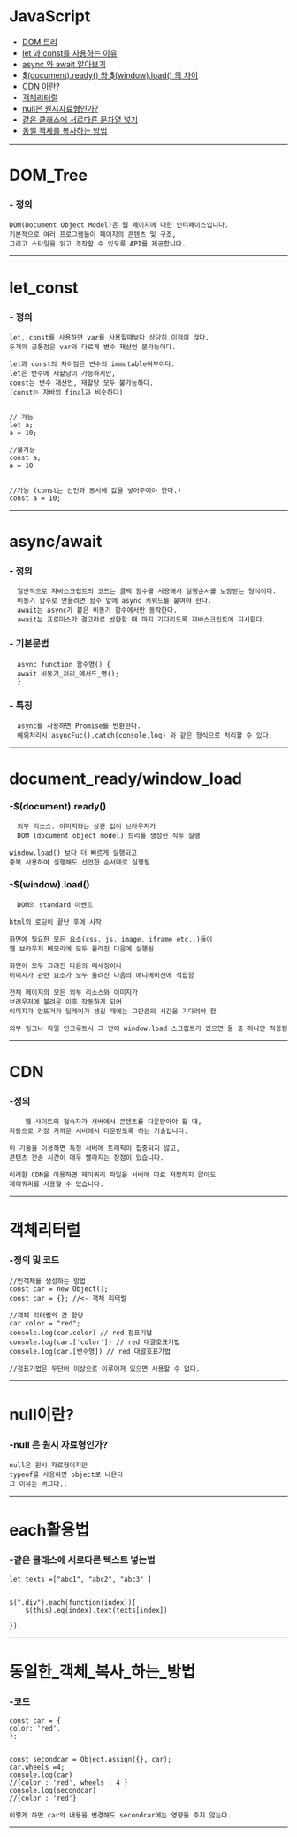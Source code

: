 # JavaScript
- [DOM 트리](https://github.com/seeminglyjs/Coding_Theory/edit/main/JavaScript/#DOM_Tree)
- [let 과 const를 사용하는 이유](https://github.com/seeminglyjs/Coding_Theory/edit/main/JavaScript/#let_const)
- [async 와 await 알아보기 ](https://github.com/seeminglyjs/Coding_Theory/edit/main/JavaScript/#async/await)
- [$(document).ready() 와 $(window).load() 의 차이](https://github.com/seeminglyjs/Coding_Theory/edit/main/JavaScript/#document_ready/window_load)
- [CDN 이란?](https://github.com/seeminglyjs/Coding_Theory/edit/main/JavaScript/#CDN)
- [객체리터럴](https://github.com/seeminglyjs/Coding_Theory/edit/main/JavaScript/#객체리터럴)
- [null은 원시자료형인가?](https://github.com/seeminglyjs/Coding_Theory/edit/main/JavaScript/#null이란?)
- [같은 클래스에 서로다른 문자열 넣기](https://github.com/seeminglyjs/Coding_Theory/edit/main/JavaScript/#each활용법)
- [동일 객체를 복사하는 방법](https://github.com/seeminglyjs/Coding_Theory/edit/main/JavaScript/#동일한_객체_복사_하는_방법)
---
# DOM_Tree

###    - 정의
     
	DOM(Document Object Model)은 웹 페이지에 대한 인터페이스입니다. 
	기본적으로 여러 프로그램들이 페이지의 콘텐츠 및 구조, 
	그리고 스타일을 읽고 조작할 수 있도록 API를 제공합니다. 

---    

# let_const

###    - 정의
     
	let, const를 사용하면 var를 사용할때보다 상당히 이점이 많다.
	두개의 공통점은 var와 다르게 변수 재선언 불가능이다.

	let과 const의 차이점은 변수의 immutable여부이다.
	let은 변수에 재할당이 가능하지만,
	const는 변수 재선언, 재할당 모두 불가능하다.
	(const는 자바의 final과 비슷하다)


	// 가능
	let a;
	a = 10;

	//불가능
	const a;
	a = 10


	//가능 (const는 선언과 동시에 값을 넣어주어야 한다.)
	const a = 10;

--- 

# async/await

###    - 정의
     
      일반적으로 자바스크립트의 코드는 콜백 함수를 사용해서 실행순서를 보장받는 형식이다.
      비동기 함수로 만들려면 함수 앞에 async 키워드를 붙여야 한다.
      await는 async가 붙은 비동기 함수에서만 동작한다.
      await는 프로미스가 결고라르 반환할 때 까지 기다리도록 자바스크립트에 지시한다.
    
###    - 기본문법
      
      async function 함수명() {
      await 비동기_처리_메서드_명();
      }
    
###    - 특징 
      
      async를 사용하면 Promise를 반환한다.
      예외처리시 asyncFuc().catch(console.log) 와 같은 형식으로 처리할 수 있다.

---

# document_ready/window_load

###   -$(document).ready()
      
      외부 리소스. 이미지와는 상관 없이 브라우저가 
      DOM (document object model) 트리를 생성한 직후 실행

	window.load() 보다 더 빠르게 실행되고 
	중복 사용하여 실행해도 선언한 순서대로 실행됨

###   -$(window).load()
      
      DOM의 standard 이벤트

	html의 로딩이 끝난 후에 시작

	화면에 필요한 모든 요소(css, js, image, iframe etc..)들이 
	웹 브라우저 메모리에 모두 올려진 다음에 실행됨

	화면이 모두 그려진 다음의 메세징이나 
	이미지가 관련 요소가 모두 올려진 다음의 애니메이션에 적합함

	전체 페이지의 모든 외부 리소스와 이미지가 
	브러우저에 불려운 이후 작동하게 되어 
	이미지가 안뜨거가 딜레이가 생길 때에는 그만큼의 시간을 기다려야 함

	외부 링크나 파일 인크루트시 그 안에 window.load 스크립트가 있으면 둘 중 하나만 적용됨
      
 ---
      
# CDN

###   -정의
      
      	웹 사이트의 접속자가 서버에서 콘텐츠를 다운받아야 할 때, 
	자동으로 가장 가까운 서버에서 다운받도록 하는 기술입니다.

	이 기술을 이용하면 특정 서버에 트래픽이 집중되지 않고, 
	콘텐츠 전송 시간이 매우 빨라지는 장점이 있습니다.

	이러한 CDN을 이용하면 제이쿼리 파일을 서버에 따로 저장하지 않아도 
	제이쿼리를 사용할 수 있습니다.
            
 ---
 
# 객체리터럴

###   -정의 및 코드
      
	//빈객체를 생성하는 방법
	const car = new Object();
	const car = {}; //<- 객체 리터럴

	//객체 리터럴의 값 할당
	car.color = "red";
	console.log(car.color) // red 점표기법
	console.log(car.['color']) // red 대괄호표기법
	console.log(car.[변수명]) // red 대괄호표기법

	//점표기법은 두단어 이상으로 이루어져 있으면 사용할 수 없다.
            
 ---


# null이란?

###   -null 은 원시 자료형인가?
      
	null은 원시 자료형이지만 
	typeof를 사용하면 object로 나온다
	그 이유는 버그다..
            
 ---
      
# each활용법

###   -같은 클래스에 서로다른 텍스트 넣는법

	let texts =["abc1", "abc2", "abc3" ]


	$(".div").each(function(index)){
		$(this).eq(index).text(texts[index])

	}).
            
 ---
 
# 동일한_객체_복사_하는_방법

###   -코드

	const car = {
	color: 'red',
	};


	const secondcar = Object.assign({}, car);
	car.wheels =4;
	console.log(car)
	//{color : 'red', wheels : 4 }
	console.log(secondcar)
	//{color : 'red'}

	이렇게 하면 car의 내용을 변경해도 secondcar에는 영향을 주지 않는다.
            
 ---
